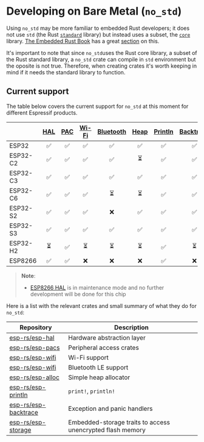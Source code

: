 # Developing on Bare Metal (`no_std`)

Using `no_std` may be more familiar to embedded Rust developers; it does not use `std` (the Rust [`standard`][rust-lib-std] library) but instead uses a subset, the [`core`][rust-lib-core] library. [The Embedded Rust Book][embedded-rust-book] has a great [section][embedded-rust-book-no-std] on this.

It's important to note that since `no_std`uses the Rust core library, a subset of the Rust standard library,  a `no_std` crate can compile in `std` environment but the oposite is not true. Therefore, when creating crates it's worth keeping in mind if it needs the standard library to function.


[embedded-rust-book]: https://docs.rust-embedded.org/
[embedded-rust-book-no-std]: https://docs.rust-embedded.org/book/intro/no-std.html
[rust-lib-core]: https://doc.rust-lang.org/core/index.html
[rust-lib-std]: https://doc.rust-lang.org/std/index.html


## Current support

The table below covers the current support for `no_std` at this moment for different Espressif products.


|          | [HAL][esp-rs/esp-hal] | [PAC][esp-rs/esp-pacs] | [Wi-Fi][esp-rs/esp-wifi] | [Bluetooth][esp-rs/esp-wifi] | [Heap][esp-rs/esp-alloc] | [Println][esp-rs/esp-println] | [Backtrace][esp-rs/esp-backtrace] | [Storage][esp-rs/esp-storage] |
| -------- | :-------------------: | :--------------------: | :----------------------: | :--------------------------: | :----------------------: | :---------------------------: | :-------------------------------: | :---------------------------: |
| ESP32    |           ✅           |           ✅            |            ✅             |              ✅               |            ✅             |               ✅               |                 ✅                 |               ✅               |
| ESP32-C2 |           ✅           |           ✅            |            ✅             |              ✅               |            ⏳             |               ✅               |                 ✅                 |               ✅               |
| ESP32-C3 |           ✅           |           ✅            |            ✅             |              ✅               |            ✅             |               ✅               |                 ✅                 |               ✅               |
| ESP32-C6 |           ✅           |           ✅            |            ✅             |              ⏳               |            ⏳             |               ✅               |                 ✅                 |               ❌               |
| ESP32-S2 |           ✅           |           ✅            |            ✅             |              ❌               |            ✅             |               ✅               |                 ✅                 |               ✅               |
| ESP32-S3 |           ✅           |           ✅            |            ✅             |              ✅               |            ✅             |               ✅               |                 ✅                 |               ✅               |
| ESP32-H2 |           ⏳           |           ✅            |            ⏳             |              ⏳               |            ⏳             |               ✅               |                 ⏳                 |               ⏳               |
| ESP8266  |           ✅           |           ✅            |            ❌             |              ❌               |            ❌             |               ✅               |                 ❌                 |               ❌               |

> **Note**:
>
> - [ESP8266 HAL][esp-rs/esp8266-hal] is in maintenance mode and no further development will be done for this chip

Here is a list with the relevant crates and small summary of what they do for `no_std`:

| Repository | Description |
| ---------- | ----------- |
| [esp-rs/esp-hal] | Hardware abstraction layer |
| [esp-rs/esp-pacs] | Peripheral access crates |
| [esp-rs/esp-wifi] | Wi-Fi support |
| [esp-rs/esp-wifi] | Bluetooth LE support |
| [esp-rs/esp-alloc] | Simple heap allocator |
| [esp-rs/esp-println] | `print!`,  `println!` |
| [esp-rs/esp-backtrace] | Exception and panic handlers |
| [esp-rs/esp-storage] | Embedded-storage traits to access unencrypted flash memory |


[esp-rs/esp-hal]: https://github.com/esp-rs/esp-hal "Hardware abstraction layer"
[esp-rs/esp8266-hal]: https://github.com/esp-rs/esp8266-hal
[esp-rs/esp-pacs]: https://github.com/esp-rs/esp-pacs "Peripheral access crates"
[esp-rs/esp-wifi]: https://github.com/esp-rs/esp-wifi "Wi-Fi and Bluetooth LE support"
[esp-rs/esp-alloc]: https://github.com/esp-rs/esp-alloc "Simple heap allocator"
[esp-rs/esp-println]: https://github.com/esp-rs/esp-println "print!, println!"
[esp-rs/esp-backtrace]: https://github.com/esp-rs/esp-backtrace "Exception and panic handlers"
[esp-rs/esp-storage]: https://github.com/esp-rs/esp-storage "Embedded-storage traits to access unencrypted flash memory"


